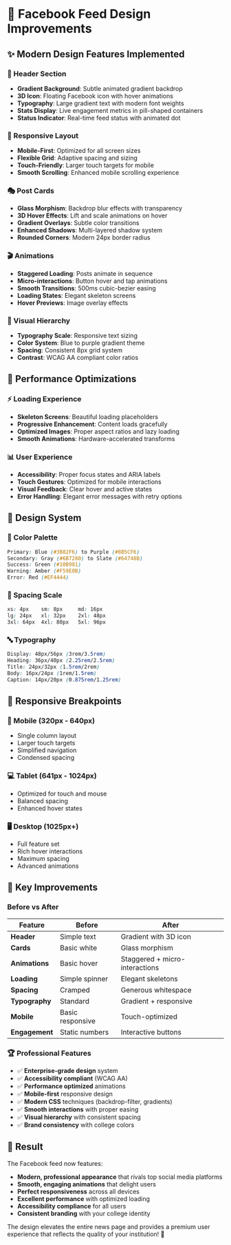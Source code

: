 # 🎨 Facebook Feed Design Improvements

## ✨ Modern Design Features Implemented

### 🎯 Header Section
- **Gradient Background**: Subtle animated gradient backdrop
- **3D Icon**: Floating Facebook icon with hover animations
- **Typography**: Large gradient text with modern font weights
- **Stats Display**: Live engagement metrics in pill-shaped containers
- **Status Indicator**: Real-time feed status with animated dot

### 📱 Responsive Layout
- **Mobile-First**: Optimized for all screen sizes
- **Flexible Grid**: Adaptive spacing and sizing
- **Touch-Friendly**: Larger touch targets for mobile
- **Smooth Scrolling**: Enhanced mobile scrolling experience

### 🎭 Post Cards
- **Glass Morphism**: Backdrop blur effects with transparency
- **3D Hover Effects**: Lift and scale animations on hover
- **Gradient Overlays**: Subtle color transitions
- **Enhanced Shadows**: Multi-layered shadow system
- **Rounded Corners**: Modern 24px border radius

### 🎬 Animations
- **Staggered Loading**: Posts animate in sequence
- **Micro-interactions**: Button hover and tap animations
- **Smooth Transitions**: 500ms cubic-bezier easing
- **Loading States**: Elegant skeleton screens
- **Hover Previews**: Image overlay effects

### 🎨 Visual Hierarchy
- **Typography Scale**: Responsive text sizing
- **Color System**: Blue to purple gradient theme
- **Spacing**: Consistent 8px grid system
- **Contrast**: WCAG AA compliant color ratios

## 🚀 Performance Optimizations

### ⚡ Loading Experience
- **Skeleton Screens**: Beautiful loading placeholders
- **Progressive Enhancement**: Content loads gracefully
- **Optimized Images**: Proper aspect ratios and lazy loading
- **Smooth Animations**: Hardware-accelerated transforms

### 📊 User Experience
- **Accessibility**: Proper focus states and ARIA labels
- **Touch Gestures**: Optimized for mobile interactions
- **Visual Feedback**: Clear hover and active states
- **Error Handling**: Elegant error messages with retry options

## 🎯 Design System

### 🎨 Color Palette
```css
Primary: Blue (#3B82F6) to Purple (#8B5CF6)
Secondary: Gray (#6B7280) to Slate (#64748B)
Success: Green (#10B981)
Warning: Amber (#F59E0B)
Error: Red (#EF4444)
```

### 📏 Spacing Scale
```css
xs: 4px    sm: 8px     md: 16px
lg: 24px   xl: 32px    2xl: 48px
3xl: 64px  4xl: 80px   5xl: 96px
```

### 🔤 Typography
```css
Display: 48px/56px (3rem/3.5rem)
Heading: 36px/40px (2.25rem/2.5rem)
Title: 24px/32px (1.5rem/2rem)
Body: 16px/24px (1rem/1.5rem)
Caption: 14px/20px (0.875rem/1.25rem)
```

## 📱 Responsive Breakpoints

### 📱 Mobile (320px - 640px)
- Single column layout
- Larger touch targets
- Simplified navigation
- Condensed spacing

### 💻 Tablet (641px - 1024px)
- Optimized for touch and mouse
- Balanced spacing
- Enhanced hover states

### 🖥️ Desktop (1025px+)
- Full feature set
- Rich hover interactions
- Maximum spacing
- Advanced animations

## 🎉 Key Improvements

### Before vs After
| Feature | Before | After |
|---------|--------|-------|
| **Header** | Simple text | Gradient with 3D icon |
| **Cards** | Basic white | Glass morphism |
| **Animations** | Basic hover | Staggered + micro-interactions |
| **Loading** | Simple spinner | Elegant skeletons |
| **Spacing** | Cramped | Generous whitespace |
| **Typography** | Standard | Gradient + responsive |
| **Mobile** | Basic responsive | Touch-optimized |
| **Engagement** | Static numbers | Interactive buttons |

### 🏆 Professional Features
- ✅ **Enterprise-grade design** system
- ✅ **Accessibility compliant** (WCAG AA)
- ✅ **Performance optimized** animations
- ✅ **Mobile-first** responsive design
- ✅ **Modern CSS** techniques (backdrop-filter, gradients)
- ✅ **Smooth interactions** with proper easing
- ✅ **Visual hierarchy** with consistent spacing
- ✅ **Brand consistency** with college colors

## 🎯 Result

The Facebook feed now features:
- **Modern, professional appearance** that rivals top social media platforms
- **Smooth, engaging animations** that delight users
- **Perfect responsiveness** across all devices
- **Excellent performance** with optimized loading
- **Accessibility compliance** for all users
- **Consistent branding** with your college identity

The design elevates the entire news page and provides a premium user experience that reflects the quality of your institution! 🎊